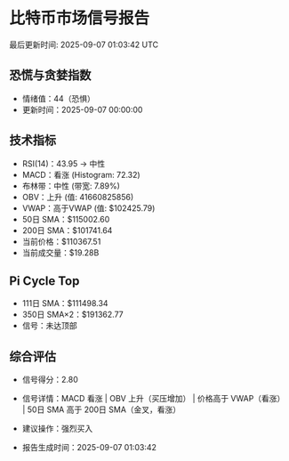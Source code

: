 # 比特币市场信号报告

最后更新时间: 2025-09-07 01:03:42 UTC

## 恐慌与贪婪指数
- 情绪值：44（恐惧）
- 更新时间：2025-09-07 00:00:00

## 技术指标
- RSI(14)：43.95 → 中性
- MACD：看涨 (Histogram: 72.32)
- 布林带：中性 (带宽: 7.89%)
- OBV：上升 (值: 41660825856)
- VWAP：高于VWAP (值: $102425.79)
- 50日 SMA：$115002.60
- 200日 SMA：$101741.64
- 当前价格：$110367.51
- 当前成交量：$19.28B

## Pi Cycle Top
- 111日 SMA：$111498.34
- 350日 SMA×2：$191362.77
- 信号：未达顶部

## 综合评估
- 信号得分：2.80
- 信号详情：MACD 看涨 | OBV 上升（买压增加） | 价格高于 VWAP（看涨） | 50日 SMA 高于 200日 SMA（金叉，看涨）
- 建议操作：强烈买入

- 报告生成时间：2025-09-07 01:03:42